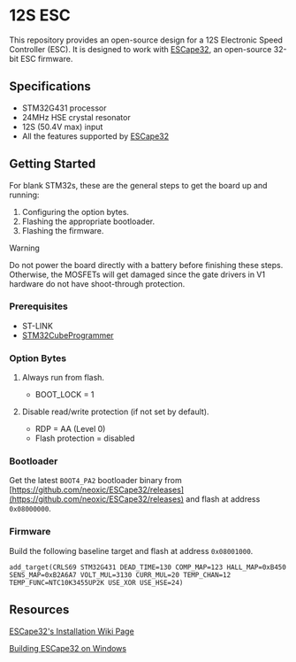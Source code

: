 # 12S ESC

This repository provides an open-source design for a 12S Electronic Speed Controller (ESC). It is designed to work with [ESCape32](https://github.com/neoxic/ESCape32), an open-source 32-bit ESC firmware.

## Specifications

- STM32G431 processor
- 24MHz HSE crystal resonator
- 12S (50.4V max) input
- All the features supported by [ESCape32](https://github.com/neoxic/ESCape32)

## Getting Started

For blank STM32s, these are the general steps to get the board up and running:

1. Configuring the option bytes.
2. Flashing the appropriate bootloader.
3. Flashing the firmware.

> [!WARNING]  
> Do not power the board directly with a battery before finishing these steps. Otherwise, the MOSFETs will get damaged since the gate drivers in V1 hardware do not have shoot-through protection.

### Prerequisites

- ST-LINK
- [STM32CubeProgrammer](https://www.st.com/en/development-tools/stm32cubeprog.html)

### Option Bytes

1. Always run from flash.

    - BOOT_LOCK = 1

2. Disable read/write protection (if not set by default).

    - RDP = AA (Level 0)
    - Flash protection = disabled

### Bootloader

 Get the latest `BOOT4_PA2` bootloader binary from [https://github.com/neoxic/ESCape32/releases](https://github.com/neoxic/ESCape32/releases) and flash at address `0x08000000`.

### Firmware

Build the following baseline target and flash at address `0x08001000`.

```
add_target(CRLS69 STM32G431 DEAD_TIME=130 COMP_MAP=123 HALL_MAP=0xB450 SENS_MAP=0xB2A6A7 VOLT_MUL=3130 CURR_MUL=20 TEMP_CHAN=12 TEMP_FUNC=NTC10K3455UP2K USE_XOR USE_HSE=24)
```

## Resources

[ESCape32's Installation Wiki Page](https://github.com/neoxic/ESCape32/wiki/Installation)

[Building ESCape32 on Windows](https://github.com/adrianblakey/slot-car-ecom/wiki/Building-ESCape32-on-Windows)
